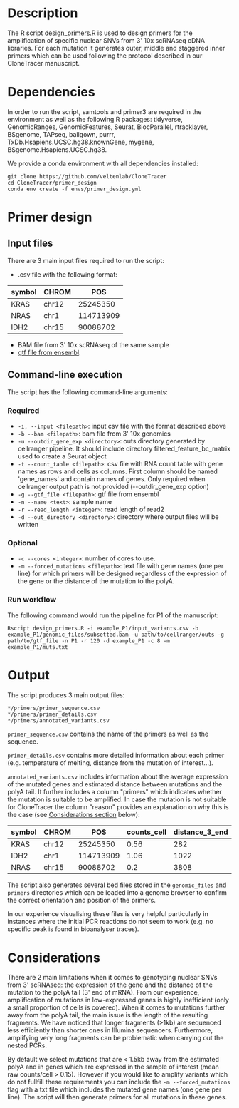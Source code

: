 # Description

The R script [design_primers.R](design_primers) is used to design primers for the amplification of specific nuclear SNVs from 3' 10x scRNAseq cDNA libraries. For each mutation it generates outer, middle and staggered inner primers which can be used following the protocol described in our CloneTracer manuscript.

# Dependencies 

In order to run the script, samtools and primer3 are required in the environment as well as the following R packages: tidyverse, GenomicRanges, GenomicFeatures, Seurat, BiocParallel, rtracklayer, BSgenome, TAPseq, ballgown, purrr, TxDb.Hsapiens.UCSC.hg38.knownGene, mygene, BSgenome.Hsapiens.UCSC.hg38.

We provide a conda environment with all dependencies installed:

```
git clone https://github.com/veltenlab/CloneTracer
cd CloneTracer/primer_design
conda env create -f envs/primer_design.yml
```

# Primer design

## Input files

There are 3 main input files required to run the script:

* .csv file with the following format:

| symbol      | CHROM  | POS
| ----------- | ------ |-----------
| KRAS        | chr12  | 25245350
| NRAS        | chr1   | 114713909
| IDH2        | chr15  | 90088702

* BAM file from 3' 10x scRNAseq of the same sample
* [gtf file from ensembl](http://ftp.ensembl.org/pub/release-100/gtf/homo_sapiens/Homo_sapiens.GRCh38.100.chr.gtf.gz).

## Command-line execution

The script has the following command-line arguments:

### Required

* `-i, --input <filepath>`: input csv file with the format described above
* `-b --bam <filepath>`: bam file from 3' 10x genomics
* `-u --outdir_gene_exp <directory>`: outs directory generated by cellranger pipeline. It should include directory filtered_feature_bc_matrix used to create a Seurat object
* `-t --count_table <filepath>`: csv file with RNA count table with gene names as rows and cells as columns. First column should be named 'gene_names' and contain names of genes. Only required when cellranger output path is not provided (--outdir_gene_exp option)
* `-g --gtf_file <filepath>`: gtf file from ensembl
* `-n --name <text>`: sample name
* `-r --read_length <integer>`: read length of read2 
* `-d --out_directory <directory>`: directory where output files will be written

### Optional

* `-c --cores <integer>`: number of cores to use. 
* `-m --forced_mutations <filepath>`: text file with gene names (one per line) for which primers will be designed regardless of the expression of the gene or the distance of the mutation to the polyA.

### Run workflow

The following command would run the pipeline for P1 of the manuscript:

```
Rscript design_primers.R -i example_P1/input_variants.csv -b example_P1/genomic_files/subsetted.bam -u path/to/cellranger/outs -g path/to/gtf_file -n P1 -r 120 -d example_P1 -c 8 -m example_P1/muts.txt
```

# Output

The script produces 3 main output files:

```
*/primers/primer_sequence.csv
*/primers/primer_details.csv
*/primers/annotated_variants.csv
```

`primer_sequence.csv` contains the name of the primers as well as the sequence. 

`primer_details.csv` contains more detailed information about each primer (e.g. temperature of melting, distance from the mutation of interest...).

`annotated_variants.csv` includes information about the average expression of the mutated genes and estimated distance between mutations and the polyA tail. It further includes a column "primers" which indicates whether the mutation is suitable to be amplified. In case the mutation is not suitable for CloneTracer the column "reason" provides an explanation on why this is the case (see [Considerations section](#considerations) below):

| symbol      | CHROM  | POS       | counts_cell | distance_3_end | primers | reason            
| ----------- | ------ |-----------| ----------- | -------------- |-------- | ----------------
| KRAS        | chr12  | 25245350  | 0.56        | 282            | TRUE    | primers_designed
| IDH2        | chr1   | 114713909 | 1.06        | 1022           | TRUE    | primers_designed
| NRAS        | chr15  | 90088702  | 0.2         | 3808           | TRUE    | primers_designed

The script also generates several bed files stored in the `genomic_files` and `primers` directories which can be loaded into a genome browser to confirm the correct orientation and position of the primers. 

In our experience visualising these files is very helpful particularly in instances where the initial PCR reactions do not seem to work (e.g. no specific peak is found in bioanalyser traces).

# Considerations

There are 2 main limitations when it comes to genotyping nuclear SNVs from 3' scRNAseq: the expression of the gene and the distance of the mutation to the polyA tail (3' end of mRNA). From our experience, amplification of mutations in low-expressed genes is highly inefficient (only a small proportion of cells is covered). When it comes to mutations further away from the polyA tail, the main issue is the length of the resulting fragments. We have noticed that longer fragments (>1kb) are sequenced less efficiently than shorter ones in Illumina sequencers. Furthermore, amplifying very long fragments can be problematic when carrying out the nested PCRs.

By default we select mutations that are < 1.5kb away from the estimated polyA and in genes which are expressed in the sample of interest (mean raw counts/cell > 0.15). However if you would like to amplify variants which do not fullfill these requirements you can include the `-m --forced_mutations` flag with a txt file which includes the mutated gene names (one gene per line). The script will then generate primers for all mutations in these genes.  
